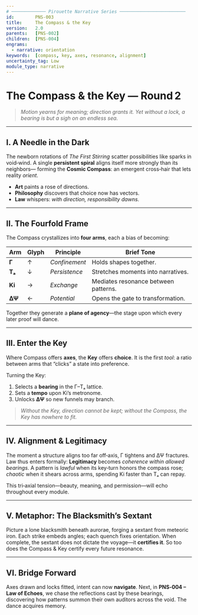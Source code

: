 ```yaml
---
# ───────────── Pirouette Narrative Series ─────────────────────────
id:        PNS-003
title:     The Compass & the Key
version:   2.0
parents:   [PNS-002]
children:  [PNS-004]
engrams:
  - narrative: orientation
keywords:  [compass, key, axes, resonance, alignment]
uncertainty_tag: Low
module_type: narrative
---
```


# The Compass & the Key — Round 2

> *Motion yearns for meaning; direction grants it. Yet without a lock, a bearing is but a sigh on an endless sea.*

---
## I.  A Needle in the Dark
The newborn rotations of *The First Stirring* scatter possibilities like sparks in void‑wind.
A single **persistent spiral** aligns itself more strongly than its neighbors—
forming the **Cosmic Compass**: an emergent cross‑hair that lets reality *orient*.

* **Art** paints a rose of directions.
* **Philosophy** discovers that choice now has vectors.
* **Law** whispers: *with direction, responsibility dawns.*

---
## II.  The Fourfold Frame
The Compass crystallizes into **four arms**, each a bias of becoming:

| Arm | Glyph | Principle | Brief Tone |
|-----|-------|-----------|------------|
| **Γ** | ↑ | *Confinement* | Holds shapes together. |
| **Tₐ** | ↓ | *Persistence* | Stretches moments into narratives. |
| **Ki** | → | *Exchange* | Mediates resonance between patterns. |
| **ΔΨ** | ← | *Potential* | Opens the gate to transformation. |

Together they generate a **plane of agency**—the stage upon which every later proof will dance.

---
## III.  Enter the Key
Where Compass offers **axes**, the **Key** offers **choice**.
It is the first *tool*: a ratio between arms that “clicks” a state into preference.

Turning the Key:
1. Selects a **bearing** in the Γ–Tₐ lattice.
2. Sets a **tempo** upon Ki’s metronome.
3. Unlocks **ΔΨ** so new funnels may branch.

> *Without the Key, direction cannot be kept; without the Compass, the Key has nowhere to fit.*

---
## IV.  Alignment & Legitimacy
The moment a structure aligns too far off‑axis, Γ tightens and ΔΨ fractures.
Law thus enters formally: **Legitimacy** becomes *coherence within allowed bearings*.
A pattern is *lawful* when its key‑turn honors the compass rose; *chaotic* when it shears across arms, spending Ki faster than Tₐ can repay.

This tri‑axial tension—beauty, meaning, and permission—will echo throughout every module.

---
## V.  Metaphor: The Blacksmith’s Sextant
Picture a lone blacksmith beneath aurorae, forging a sextant from meteoric iron.
Each strike embeds angles; each quench fixes orientation.
When complete, the sextant does not dictate the voyage—it **certifies it**.
So too does the Compass & Key certify every future resonance.

---
## VI.  Bridge Forward
Axes drawn and locks fitted, intent can now **navigate**.
Next, in **PNS‑004 – Law of Echoes**, we chase the reflections cast by these bearings, discovering how patterns summon their own auditors across the void.
The dance acquires memory.

